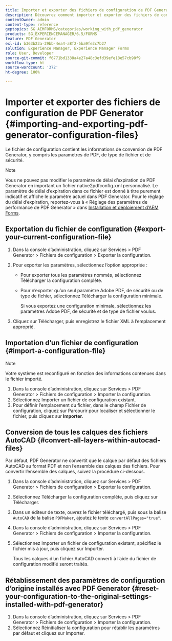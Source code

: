```yaml
---
title: Importer et exporter des fichiers de configuration de PDF Generator
description: Découvrez comment importer et exporter des fichiers de configuration PDF Generator.
contentOwner: admin
content-type: reference
geptopics: SG_AEMFORMS/categories/working_with_pdf_generator
products: SG_EXPERIENCEMANAGER/6.5/FORMS
feature: PDF Generator
exl-id: b363b23a-29bb-4ea4-a8f2-5ba9fe3c7b27
solution: Experience Manager, Experience Manager Forms
role: User, Developer
source-git-commit: f6771bd1338a4e27a48c3efd39efe18e57cb98f9
workflow-type: ht
source-wordcount: '372'
ht-degree: 100%

---
```


# Importer et exporter des fichiers de configuration de PDF Generator {#importing-and-exporting-pdf-generator-configuration-files}

Le fichier de configuration contient les informations de conversion de PDF Generator, y compris les paramètres de PDF, de type de fichier et de sécurité.

>[!NOTE]
>
>Vous ne pouvez pas modifier le paramètre de délai d’expiration de PDF Generator en important un fichier native2pdfconfig.xml personnalisé. Le paramètre de délai d’expiration dans ce fichier est donné à titre purement indicatif et affiche le paramètre actuel dans PDF Generator. Pour le réglage du délai d’expiration, reportez-vous à « Réglage des paramètres de performance de PDF Generator » dans [Installation et déploiement d’AEM Forms](https://www.adobe.com/go/learn_aemforms_installJBoss_63_fr).

## Exportation du fichier de configuration {#export-your-current-configuration-file}

1. Dans la console d’administration, cliquez sur Services > PDF Generator > Fichiers de configuration > Exporter la configuration.
1. Pour exporter les paramètres, sélectionnez l’option appropriée :

   * Pour exporter tous les paramètres nommés, sélectionnez Télécharger la configuration complète.
   * Pour n’exporter qu’un seul paramètre Adobe PDF, de sécurité ou de type de fichier, sélectionnez Télécharger la configuration minimale.

     Si vous exportez une configuration minimale, sélectionnez les paramètres Adobe PDF, de sécurité et de type de fichier voulus.

1. Cliquez sur Télécharger, puis enregistrez le fichier XML à l’emplacement approprié.

## Importation d’un fichier de configuration {#import-a-configuration-file}

>[!NOTE]
>
>Votre système est reconfiguré en fonction des informations contenues dans le fichier importé.

1. Dans la console d’administration, cliquez sur Services > PDF Generator > Fichiers de configuration > Importer la configuration.
1. Sélectionnez Importer un fichier de configuration existant.
1. Pour définir l’emplacement du fichier, dans le champ Fichier de configuration, cliquez sur Parcourir pour localiser et sélectionner le fichier, puis cliquez sur **Importer**.

## Conversion de tous les calques des fichiers AutoCAD {#convert-all-layers-within-autocad-files}

Par défaut, PDF Generator ne convertit que le calque par défaut des fichiers AutoCAD au format PDF et non l’ensemble des calques des fichiers. Pour convertir l’ensemble des calques, suivez la procédure ci-dessous.

1. Dans la console d’administration, cliquez sur Services > PDF Generator > Fichiers de configuration > Exporter la configuration.
1. Sélectionnez Télécharger la configuration complète, puis cliquez sur Télécharger.
1. Dans un éditeur de texte, ouvrez le fichier téléchargé, puis sous la balise `AutoCAD` de la balise `PDFMaker`, ajoutez le texte `convertAllPages="true"`.
1. Dans la console d’administration, cliquez sur Services > PDF Generator > Fichiers de configuration > Importer la configuration.
1. Sélectionnez Importer un fichier de configuration existant, spécifiez le fichier mis à jour, puis cliquez sur Importer.

   Tous les calques d’un fichier AutoCAD converti à l’aide du fichier de configuration modifié seront traités.

## Rétablissement des paramètres de configuration d’origine installés avec PDF Generator {#reset-your-configuration-to-the-original-settings-installed-with-pdf-generator}

1. Dans la console d’administration, cliquez sur Services > PDF Generator > Fichiers de configuration > Importer la configuration.
1. Sélectionnez Réinitialiser la configuration pour rétablir les paramètres par défaut et cliquez sur Importer.
